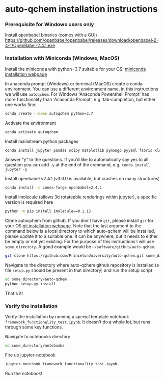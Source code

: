 # auto-qchem installation instructions

### Prerequisite for Windows users only
Install openbabel binaries (comes with a GUI)
https://github.com/openbabel/openbabel/releases/download/openbabel-2-4-1/OpenBabel-2.4.1.exe

### Installation with Miniconda (Windows, MacOS)

Install the miniconda with python=3.7 suitable for your OS: [miniconda installation webpage](https://docs.conda.io/en/latest/miniconda.html)

In anaconda prompt (Windows) or terminal (MacOS) create a conda environment. You can use a different environment name, in this instructions we will use ```autoqchem```.
For Windows 'Anaconda Powershell Prompt' has more functionality than 'Anaconda Prompt', e.g. tab-completion, but either
one works fine.
```bash
conda create --name autoqchem python=3.7
```
Activate the environment
```bash
conda activate autoqchem
```

Install mainstream python packages
```bash
conda install jupyter pandas scipy matplotlib pymongo pyyaml fabric xlrd appdirs openpyxl
```
Answer "y" to the questions. If you'd like to automatically say yes to all question you can
add ```-y``` at the end of the command, e.g. ```conda install jupyter -y```

Install openbabel v2.4.1 (v3.0.0 is available, but crashes on many structures)
```bash
conda install -c conda-forge openbabel=2.4.1
```

Install imolecule (allows 3d rotateable renderings within jupyter), a specific version is required here
```bash
python -m pip install imolecule==0.1.13
```

Clone autoqchem from github. If you don't have ```git```, please install ```git``` for your OS [git installation webpage](https://git-scm.com/book/en/v2/Getting-Started-Installing-Git). Note that
 the last argument to the command below is a local directory to which auto-qchem will be installed, please update it to 
 a suitable one. It can be anywhere, but it needs to either be empty or not yet existing. For the purpose of this instructions I will use ```some_directory```.
  A good example would be ```~/software/github/auto-qchem```.
```bash
git clone https://github.com/PrincetonUniversity/auto-qchem.git some_directory
```
Navigate to the directory where auto-qchem github repository is installed (a file ```setup.py``` should be present in that directory) and run the setup script
```bash
cd some_directory/auto-qchem
python setup.py install
```

That's it!

### Verify the installation
Verify the installation by running a special template notebook ```framework_functionality_test.ipynb```. It doesn't do a whole lot, but 
runs through some key functions.

Navigate to notebooks directory
```bash
cd some_directory/notebooks
```
Fire up jupyter-notebook
```bash
jupyter-notebook framework_functionality_test.ipynb
```
Run the notebook!


